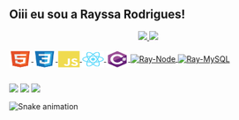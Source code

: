 ## Oiii eu sou a Rayssa Rodrigues!
<div align="center">
  <a href="https://github.com/RayssaCode">
  <img height="180em" src="https://github-readme-stats.vercel.app/api?username=RayssaCode&show_icons=true&theme=dracula&include_all_commits=true&count_private=true"/>
  <img height="180em" src="https://github-readme-stats.vercel.app/api/top-langs/?username=RayssaCode&layout=compact&langs_count=7&theme=dracula"/>
</div>
<div style="display: inline_block"><br>
  <img align="center" alt="Ray-HTML" height="30" width="40" src="https://raw.githubusercontent.com/devicons/devicon/master/icons/html5/html5-original.svg">
  <img align="center" alt="Ray-CSS" height="30" width="40" src="https://raw.githubusercontent.com/devicons/devicon/master/icons/css3/css3-original.svg">
  <img align="center" alt="Ray-Js" height="30" width="40" src="https://raw.githubusercontent.com/devicons/devicon/master/icons/javascript/javascript-plain.svg">
  <img align="center" alt="Ray-React" height="30" width="40" src="https://raw.githubusercontent.com/devicons/devicon/master/icons/react/react-original.svg">
  <img align="center" alt="Ray-Csharp" height="30" width="40" src="https://raw.githubusercontent.com/devicons/devicon/master/icons/csharp/csharp-original.svg">
  <img align="center" alt="Ray-Node" height="50" width="60" src="https://cdn.jsdelivr.net/gh/devicons/devicon/icons/nodejs/nodejs-original-wordmark.svg" width="40" height="40"/>
  <img align="center" alt="Ray-MySQL" height="50" width="50" src="https://cdn.jsdelivr.net/gh/devicons/devicon/icons/mysql/mysql-original-wordmark.svg" width="40" height="40"/>
</div>
  
  ##
 
<div> 
  <a href="https://www.instagram.com/rayssaa__sz" target="_blank"><img src="https://img.shields.io/badge/-Instagram-%23E4405F?style=for-the-badge&logo=instagram&logoColor=white" target="_blank"></a> 
    <a href = "mailto:rayssa.rodrigues1198@gmail.com"><img src="https://img.shields.io/badge/-Gmail-%23333?style=for-the-badge&logo=gmail&logoColor=white" target="_blank"></a>
  <a href="https://www.linkedin.com/in/rayssa-rodrigues-b76763239" target="_blank"><img src="https://img.shields.io/badge/-LinkedIn-%230077B5?style=for-the-badge&logo=linkedin&logoColor=white" target="_blank"></a> 
 
  ![Snake animation](https://github.com/RayssaCode/RayssaCode/blob/output/github-contribution-grid-snake.svg)
 
</div>

